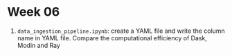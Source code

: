 # Week 06

1. `data_ingestion_pipeline.ipynb`: create a YAML file and write the column name in YAML file. Compare the computational efficiency of Dask, Modin and Ray
